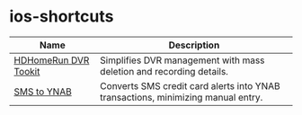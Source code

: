 # ios-shortcuts

| Name            | Description                                 |
|-----------------|---------------------------------------------|
| [HDHomeRun DVR Tookit](/hdhomerun-dvr-toolkit/README.md#download-link) | Simplifies DVR management with mass deletion and recording details. |
| [SMS to YNAB](/sms-to-ynab/) | Converts SMS credit card alerts into YNAB transactions, minimizing manual entry. |
